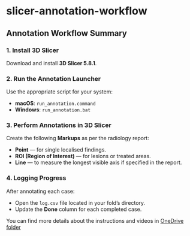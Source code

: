 # slicer-annotation-workflow

## Annotation Workflow Summary

### 1. Install 3D Slicer  
Download and install **3D Slicer 5.8.1**.

### 2. Run the Annotation Launcher  
Use the appropriate script for your system:

- **macOS**: `run_annotation.command`
- **Windows**: `run_annotation.bat`

### 3. Perform Annotations in 3D Slicer  

Create the following **Markups** as per the radiology report:

- **Point** — for single localised findings.
- **ROI (Region of Interest)** — for lesions or treated areas.
- **Line** — to measure the longest visible axis if specified in the report.

### 4. Logging Progress  

After annotating each case:

- Open the `log.csv` file located in your fold’s directory.
- Update the **Done** column for each completed case.

You can find more details about the instructions and videos in [OneDrive folder](https://emckclac-my.sharepoint.com/:f:/g/personal/k23049667_kcl_ac_uk/Ei5hzQrk8yhEksQblKg8FAkBSNba7ot8JC8LkvulSl-nWg?e=TPpxQk)
